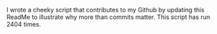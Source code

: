 I wrote a cheeky script that contributes to my Github by updating this ReadMe to illustrate why more than commits matter. This script has run 2404 times.